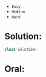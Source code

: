 # 
+ `Easy`
+ `Medium`
+ `Hard`


# Solution:
```python {.line-numbers}
class Solution:
```

# Oral:
